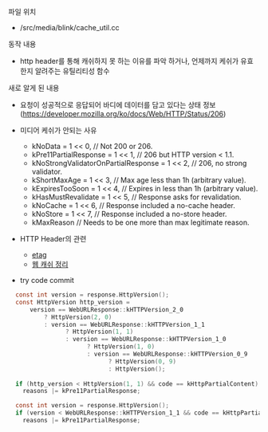 파일 위치 
* /src/media/blink/cache_util.cc

동작 내용
* http header를 통해 캐쉬하지 못 하는 이유를 파악 하거나, 언제까지 케쉬가 유효한지 알려주는 유틸리티성 함수

새로 알게 된 내용
* 요청이 성공적으로 응답되어 바디에 데이터를 담고 있다는 상태 정보 (https://developer.mozilla.org/ko/docs/Web/HTTP/Status/206)
* 미디어 케쉬가 안되는 사유
  * kNoData = 1 << 0,  // Not 200 or 206.
  * kPre11PartialResponse = 1 << 1,  // 206 but HTTP version < 1.1.
  * kNoStrongValidatorOnPartialResponse = 1 << 2,  // 206, no strong validator.
  * kShortMaxAge = 1 << 3,  // Max age less than 1h (arbitrary value).
  * kExpiresTooSoon = 1 << 4,  // Expires in less than 1h (arbitrary value).
  * kHasMustRevalidate = 1 << 5,  // Response asks for revalidation.
  * kNoCache = 1 << 6,  // Response included a no-cache header.
  * kNoStore = 1 << 7,  // Response included a no-store header.
  * kMaxReason  // Needs to be one more than max legitimate reason.
* HTTP Header의 관련
  * [etag](https://en.wikipedia.org/wiki/HTTP_ETag)
  * [웹 캐쉬 정리](https://goddaehee.tistory.com/171)


* try code commit 
``` c
  const int version = response.HttpVersion();  
  const HttpVersion http_version =
      version == WebURLResponse::kHTTPVersion_2_0
          ? HttpVersion(2, 0)
          : version == WebURLResponse::kHTTPVersion_1_1
                ? HttpVersion(1, 1)
                : version == WebURLResponse::kHTTPVersion_1_0
                      ? HttpVersion(1, 0)
                      : version == WebURLResponse::kHTTPVersion_0_9
                            ? HttpVersion(0, 9)
                            : HttpVersion();
  
  if (http_version < HttpVersion(1, 1) && code == kHttpPartialContent)
    reasons |= kPre11PartialResponse;  
```


``` c
  const int version = response.HttpVersion();    
  if (version < WebURLResponse::kHTTPVersion_1_1 && code == kHttpPartialContent)
    reasons |= kPre11PartialResponse;  
```
